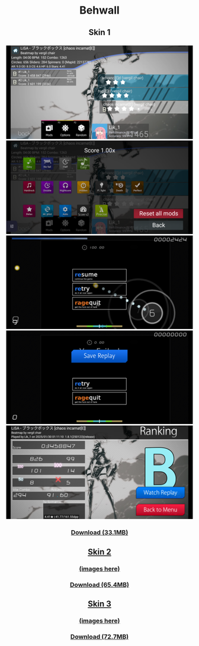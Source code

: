 <h1 align=center>Behwall</h1>

<h2 align=center>Skin 1</h2>
<h3 align=center>
  <img src="https://github.com/75efb6/osu-droid-skins-repo/blob/dev/player-skins/behwall/images/skins/skin1/map-selection.png">
  <img src="https://github.com/75efb6/osu-droid-skins-repo/blob/dev/player-skins/behwall/images/skins/skin1/mod-selection.png">
  <img src="https://github.com/75efb6/osu-droid-skins-repo/blob/dev/player-skins/behwall/images/skins/skin1/pause.png">
  <img src="https://github.com/75efb6/osu-droid-skins-repo/blob/dev/player-skins/behwall/images/skins/skin1/you-failed.png">
  <img src="https://github.com/75efb6/osu-droid-skins-repo/blob/dev/player-skins/behwall/images/skins/skin1/results.png">

</h3>
<h3 align=center><a href=https://files.catbox.moe/k00h76.zip>Download (33.1MB)</h3>
  
<h2 align=center>Skin 2</h2>
<h3 align=center>(images here)</h3>
<h3 align=center><a href=https://files.catbox.moe/k00h76.zip>Download (65.4MB)</h3>
  
<h2 align=center>Skin 3</h2>
<h3 align=center>(images here)</h3>
<h3 align=center><a href=https://files.catbox.moe/k00h76.zip>Download (72.7MB)</h3>
